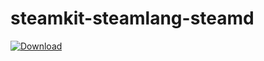 # steamkit-steamlang-steamd
[ ![Download](https://api.bintray.com/packages/dpeger/steamkit/steamkit-steamlang-steamd/images/download.svg) ](https://bintray.com/dpeger/steamkit/steamkit-steamlang-steamd/_latestVersion)
